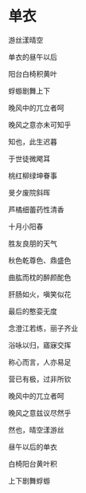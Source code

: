    

# 单衣

游丝漾晴空

单衣的昼午以后

阳台白椅积黄叶

蜉蝣剧舞上下

晚风中的兀立者呵

晚风之意亦未可知乎

知也，此生迟暮

于世徒微飔耳

桃红柳绿坤眷事

旻夕废院斜晖

芦橘细蕾药性清香

十月小阳春

胜友良朋的天气

秋色乾尊色、鼎盛色

曲肱而枕的醉颜酡色

肝肠如火，嗔笑似花

最后的憨娈无度

念澄江若练，丽子齐业

浴咏以归，寤寐交挥

称心而言，人亦易足

营已有极，过非所钦

晚风中的兀立者呵

晚风之意兹议尽然乎

然也，晴空漾游丝

昼午以后的单衣

白椅阳台黄叶积

上下剧舞蜉蝣